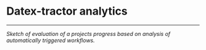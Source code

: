 # Datex-tractor analytics
---
*Sketch of evaluation of a projects progress based on analysis of automatically triggered workflows.*
